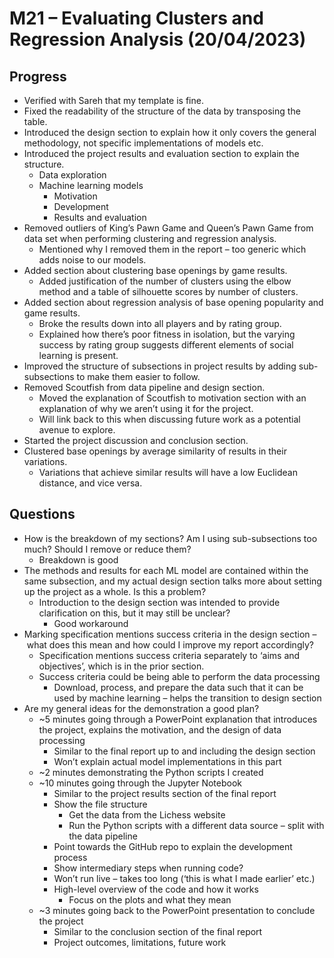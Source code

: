 # M21 – Evaluating Clusters and Regression Analysis (20/04/2023)

## Progress
- Verified with Sareh that my template is fine.
- Fixed the readability of the structure of the data by transposing the table.
- Introduced the design section to explain how it only covers the general methodology, not specific implementations of models etc.
- Introduced the project results and evaluation section to explain the structure.
	- Data exploration
	- Machine learning models
		- Motivation
		- Development
		- Results and evaluation
- Removed outliers of King’s Pawn Game and Queen’s Pawn Game from data set when performing clustering and regression analysis.
	- Mentioned why I removed them in the report – too generic which adds noise to our models.
- Added section about clustering base openings by game results.
	- Added justification of the number of clusters using the elbow method and a table of silhouette scores by number of clusters.
- Added section about regression analysis of base opening popularity and game results.
	- Broke the results down into all players and by rating group.
	- Explained how there’s poor fitness in isolation, but the varying success by rating group suggests different elements of social learning is present.
- Improved the structure of subsections in project results by adding sub-subsections to make them easier to follow.
- Removed Scoutfish from data pipeline and design section.
	- Moved the explanation of Scoutfish to motivation section with an explanation of why we aren’t using it for the project.
	- Will link back to this when discussing future work as a potential avenue to explore.
- Started the project discussion and conclusion section.
- Clustered base openings by average similarity of results in their variations.
	- Variations that achieve similar results will have a low Euclidean distance, and vice versa.

## Questions
- How is the breakdown of my sections? Am I using sub-subsections too much? Should I remove or reduce them?
	- Breakdown is good
- The methods and results for each ML model are contained within the same subsection, and my actual design section talks more about setting up the project as a whole. Is this a problem?
	- Introduction to the design section was intended to provide clarification on this, but it may still be unclear?
		- Good workaround
- Marking specification mentions success criteria in the design section – what does this mean and how could I improve my report accordingly?
	- Specification mentions success criteria separately to ‘aims and objectives’, which is in the prior section.
	- Success criteria could be being able to perform the data processing
		- Download, process, and prepare the data such that it can be used by machine learning – helps the transition to design section
- Are my general ideas for the demonstration a good plan?
	- ~5 minutes going through a PowerPoint explanation that introduces the project, explains the motivation, and the design of data processing
		- Similar to the final report up to and including the design section
		- Won’t explain actual model implementations in this part
	- ~2 minutes demonstrating the Python scripts I created
	- ~10 minutes going through the Jupyter Notebook
		- Similar to the project results section of the final report
		- Show the file structure
			- Get the data from the Lichess website
			- Run the Python scripts with a different data source – split with the data pipeline
		- Point towards the GitHub repo to explain the development process
		- Show intermediary steps when running code?
		- Won’t run live – takes too long (‘this is what I made earlier’ etc.)
		- High-level overview of the code and how it works
			- Focus on the plots and what they mean
	- ~3 minutes going back to the PowerPoint presentation to conclude the project
		- Similar to the conclusion section of the final report
		- Project outcomes, limitations, future work